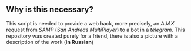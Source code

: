## Why is this necessary?
This script is needed to provide a web hack, more precisely, an *AJAX* request from *SAMP* (_San Andreas MultiPlayer_) to a bot in a *telegram*. This repository was created purely for a friend, there is also a picture with a description of the work (**in Russian**)